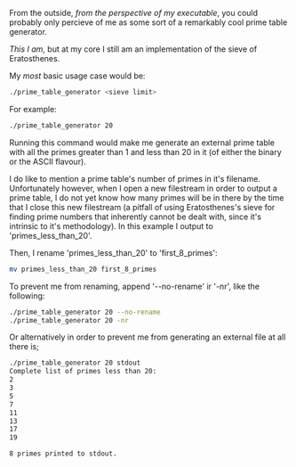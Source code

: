 From the outside, _from the perspective of my executable_, you could probably only percieve of me as some sort of a remarkably cool prime table generator.

_This I am_, but at my core I still am an implementation of the sieve of Eratosthenes.

My _most_ basic usage case would be:
```bash
./prime_table_generator <sieve limit>
```

For example:
```bash
./prime_table_generator 20
```

Running this command would make me generate an external prime table with all the primes greater than 1 and less than 20 in it (of either the binary or the ASCII flavour).

I do like to mention a prime table's number of primes in it's filename. Unfortunately however, when I open a new filestream in order to output a prime table, I do not yet know how many primes will be in there by the time that I close this new filestream (a pitfall of using Eratosthenes's sieve for finding prime numbers that inherently cannot be dealt with, since it's intrinsic to it's methodology). In this example I output to 'primes\_less\_than\_20'.

Then, I rename 'primes\_less\_than\_20' to 'first\_8\_primes':
```bash
mv primes_less_than_20 first_8_primes
```

To prevent me from renaming, append '--no-rename' ir '-nr', like the following:
```bash
./prime_table_generator 20 --no-rename
./prime_table_generator 20 -nr
```

Or alternatively in order to prevent me from generating an external file at all there is;
```bash
./prime_table_generator 20 stdout
Complete list of primes less than 20:
2
3
5
7
11
13
17
19

8 primes printed to stdout.
```
